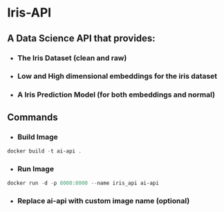 # Iris-API

## A Data Science API that provides:

- ### The Iris Dataset (clean and raw)

- ### Low and High dimensional embeddings for the iris dataset

- ### A Iris Prediction Model (for both embeddings and normal)

## Commands

- ### Build Image
```powershell
docker build -t ai-api .
```

- ### Run Image
```powershell
docker run -d -p 8000:8000 --name iris_api ai-api 
```
- ### Replace ai-api with custom image name (optional)

